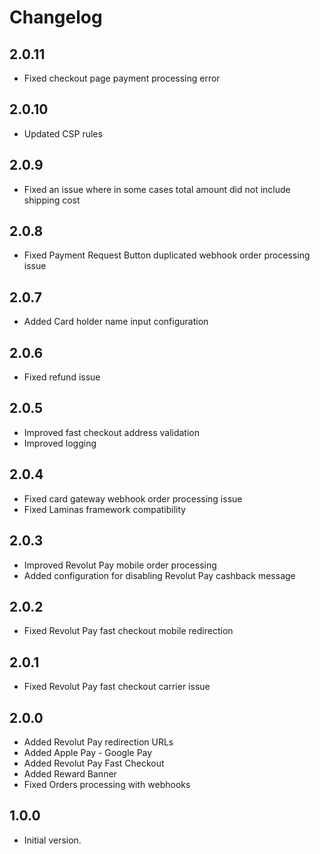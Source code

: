 # Changelog

## 2.0.11

- Fixed checkout page payment processing error

## 2.0.10

- Updated CSP rules

## 2.0.9

- Fixed an issue where in some cases total amount did not include shipping cost

## 2.0.8

- Fixed Payment Request Button duplicated webhook order processing issue

## 2.0.7

- Added Card holder name input configuration

## 2.0.6

- Fixed refund issue

## 2.0.5

- Improved fast checkout address validation
- Improved logging

## 2.0.4

- Fixed card gateway webhook order processing issue
- Fixed Laminas framework compatibility

## 2.0.3

- Improved Revolut Pay mobile order processing
- Added configuration for disabling Revolut Pay cashback message

## 2.0.2

- Fixed Revolut Pay fast checkout mobile redirection

## 2.0.1

- Fixed Revolut Pay fast checkout carrier issue

## 2.0.0

- Added Revolut Pay redirection URLs
- Added Apple Pay - Google Pay
- Added Revolut Pay Fast Checkout
- Added Reward Banner
- Fixed Orders processing with webhooks

## 1.0.0

- Initial version.

